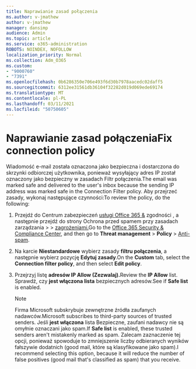 ```yaml
---
title: Naprawianie zasad połączenia
ms.author: v-jmathew
author: v-jmathew
manager: dansimp
audience: Admin
ms.topic: article
ms.service: o365-administration
ROBOTS: NOINDEX, NOFOLLOW
localization_priority: Normal
ms.collection: Adm_O365
ms.custom:
- "9000760"
- "7391"
ms.openlocfilehash: 0b6286350e706e493f6d30b7978aacedc02daff5
ms.sourcegitcommit: 6312ee31561db36104f32282d019d069ede69174
ms.translationtype: MT
ms.contentlocale: pl-PL
ms.lasthandoff: 03/11/2021
ms.locfileid: "50750605"
---
```

# <a name="fix-connection-policy"></a><span data-ttu-id="dc4b6-102">Naprawianie zasad połączenia</span><span class="sxs-lookup"><span data-stu-id="dc4b6-102">Fix connection policy</span></span>

<span data-ttu-id="dc4b6-103">Wiadomość e-mail została oznaczona jako bezpieczna i dostarczona do skrzynki odbiorczej użytkownika, ponieważ wysyłający adres IP został oznaczony jako bezpieczny w zasadach Filtr połączenia.</span><span class="sxs-lookup"><span data-stu-id="dc4b6-103">The email was marked safe and delivered to the user's inbox because the sending IP address was marked safe in the Connection Filter policy.</span></span> <span data-ttu-id="dc4b6-104">Aby przejrzeć zasady, wykonaj następujące czynności:</span><span class="sxs-lookup"><span data-stu-id="dc4b6-104">To review the policy, do the following:</span></span>

1. <span data-ttu-id="dc4b6-105">Przejdź do Centrum zabezpieczeń [usługi Office 365 &](https://go.microsoft.com/fwlink/p/?linkid=2077143) zgodności , a następnie przejdź do strony Ochrona przed spamem przy zasadach zarządzania  >    >  [zagrożeniami.](https://go.microsoft.com/fwlink/?linkid=2101518)</span><span class="sxs-lookup"><span data-stu-id="dc4b6-105">Go to the [Office 365 Security & Compliance Center](https://go.microsoft.com/fwlink/p/?linkid=2077143), and then go to **Threat management** > **Policy** > [Anti-spam](https://go.microsoft.com/fwlink/?linkid=2101518).</span></span>
2. <span data-ttu-id="dc4b6-106">Na karcie **Niestandardowe** wybierz zasady **filtru połączenia**, a następnie wybierz pozycję **Edytuj zasady**.</span><span class="sxs-lookup"><span data-stu-id="dc4b6-106">On the **Custom** tab, select the **Connection filter policy**, and then select **Edit policy**.</span></span>
3. <span data-ttu-id="dc4b6-107">Przejrzyj listę **adresów IP Allow (Zezwalaj).**</span><span class="sxs-lookup"><span data-stu-id="dc4b6-107">Review the **IP Allow** list.</span></span> <span data-ttu-id="dc4b6-108">Sprawdź, czy **jest włączona lista** bezpiecznych adresów.</span><span class="sxs-lookup"><span data-stu-id="dc4b6-108">See if **Safe list** is enabled.</span></span>

    > [!NOTE]
    > <span data-ttu-id="dc4b6-109">Firma Microsoft subskrybuje zewnętrzne źródła zaufanych nadawców.</span><span class="sxs-lookup"><span data-stu-id="dc4b6-109">Microsoft subscribes to third-party sources of trusted senders.</span></span> <span data-ttu-id="dc4b6-110">Jeśli **jest włączona** lista Bezpieczne, zaufani nadawcy nie są omyłnie oznaczani jako spam.</span><span class="sxs-lookup"><span data-stu-id="dc4b6-110">If **Safe list** is enabled, these trusted senders aren't mistakenly marked as spam.</span></span> <span data-ttu-id="dc4b6-111">Zalecam zaznaczenie tej opcji, ponieważ spowoduje to zmniejszenie liczby odbieranych wyników fałszywie dodatnich (good mail, które są klasyfikowane jako spam).</span><span class="sxs-lookup"><span data-stu-id="dc4b6-111">I recommend selecting this option, because it will reduce the number of false positives (good mail that's classified as spam) that you receive.</span></span>
